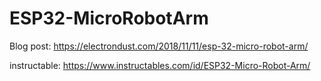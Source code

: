 # ESP32-MicroRobotArm

Blog post: https://electrondust.com/2018/11/11/esp-32-micro-robot-arm/

instructable: https://www.instructables.com/id/ESP32-Micro-Robot-Arm/
